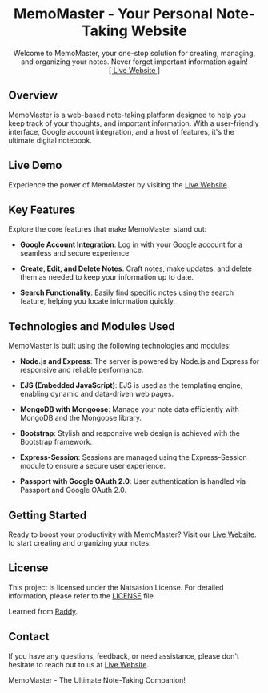 <h1 align="center">MemoMaster - Your Personal Note-Taking Website</h1>
<p align="center">
     Welcome to MemoMaster, your one-stop solution for creating, managing, and organizing your notes. Never forget important information again!
    <br>
    <a href="https://memomaster.onrender.com/">[ Live Website ]</a>
</p>

## Overview

MemoMaster is a web-based note-taking platform designed to help you keep track of your thoughts, and important information. With a user-friendly interface, Google account integration, and a host of features, it's the ultimate digital notebook.

## Live Demo

Experience the power of MemoMaster by visiting the [Live Website](https://memomaster.onrender.com).

## Key Features

Explore the core features that make MemoMaster stand out:

- **Google Account Integration**: Log in with your Google account for a seamless and secure experience.

- **Create, Edit, and Delete Notes**: Craft notes, make updates, and delete them as needed to keep your information up to date.

- **Search Functionality**: Easily find specific notes using the search feature, helping you locate information quickly.

## Technologies and Modules Used

MemoMaster is built using the following technologies and modules:

- **Node.js and Express**: The server is powered by Node.js and Express for responsive and reliable performance.

- **EJS (Embedded JavaScript)**: EJS is used as the templating engine, enabling dynamic and data-driven web pages.

- **MongoDB with Mongoose**: Manage your note data efficiently with MongoDB and the Mongoose library.

- **Bootstrap**: Stylish and responsive web design is achieved with the Bootstrap framework.

- **Express-Session**: Sessions are managed using the Express-Session module to ensure a secure user experience.

- **Passport with Google OAuth 2.0**: User authentication is handled via Passport and Google OAuth 2.0.

## Getting Started

Ready to boost your productivity with MemoMaster? Visit our [Live Website](https://memomaster.onrender.com). to start creating and organizing your notes.

## License

This project is licensed under the Natsasion License. For detailed information, please refer to the [LICENSE](LICENSE.md) file.

Learned from [Raddy](https://www.youtube.com/watch?v=BDo1lgaZuII).
## Contact

If you have any questions, feedback, or need assistance, please don't hesitate to reach out to us at [Live Website](https://memomaster.onrender.com).

MemoMaster - The Ultimate Note-Taking Companion!

